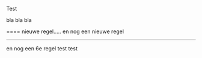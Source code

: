 Test

bla bla bla

====
nieuwe regel.....
en nog een nieuwe regel

---------------------------
en nog een 6e regel
test test

